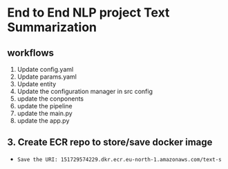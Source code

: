 # End to End NLP project Text Summarization

## workflows
1. Update config.yaml
2. Update params.yaml
3. Update entity
4. Update the configuration manager in src config
5. update the conponents
6. update the pipeline
7. update the main.py
8. update the app.py

## 3. Create ECR repo to store/save docker image
- ``` Save the URI: 151729574229.dkr.ecr.eu-north-1.amazonaws.com/text-s ```